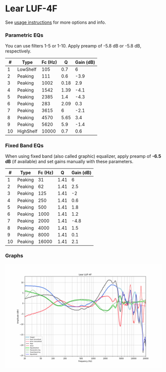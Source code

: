# Lear LUF-4F
See [usage instructions](https://github.com/jaakkopasanen/AutoEq#usage) for more options and info.

### Parametric EQs
You can use filters 1-5 or 1-10. Apply preamp of -5.8 dB or -5.8 dB, respectively.

|   # | Type      |   Fc (Hz) |    Q |   Gain (dB) |
|-----|-----------|-----------|------|-------------|
|   1 | LowShelf  |       105 | 0.7  |         6   |
|   2 | Peaking   |       111 | 0.6  |        -3.9 |
|   3 | Peaking   |      1002 | 0.18 |         2.9 |
|   4 | Peaking   |      1542 | 1.39 |        -4.1 |
|   5 | Peaking   |      2385 | 1.4  |        -4.3 |
|   6 | Peaking   |       283 | 2.09 |         0.3 |
|   7 | Peaking   |      3615 | 6    |        -2.1 |
|   8 | Peaking   |      4570 | 5.65 |         3.4 |
|   9 | Peaking   |      5620 | 5.9  |        -1.4 |
|  10 | HighShelf |     10000 | 0.7  |         0.6 |

### Fixed Band EQs
When using fixed band (also called graphic) equalizer, apply preamp of **-6.5 dB** (if available) and set gains manually with these parameters.

|   # | Type    |   Fc (Hz) |    Q |   Gain (dB) |
|-----|---------|-----------|------|-------------|
|   1 | Peaking |        31 | 1.41 |         6   |
|   2 | Peaking |        62 | 1.41 |         2.5 |
|   3 | Peaking |       125 | 1.41 |        -2   |
|   4 | Peaking |       250 | 1.41 |         0.6 |
|   5 | Peaking |       500 | 1.41 |         1.8 |
|   6 | Peaking |      1000 | 1.41 |         1.2 |
|   7 | Peaking |      2000 | 1.41 |        -4.8 |
|   8 | Peaking |      4000 | 1.41 |         1.5 |
|   9 | Peaking |      8000 | 1.41 |         0.1 |
|  10 | Peaking |     16000 | 1.41 |         2.1 |

### Graphs
![](./Lear%20LUF-4F.png)
